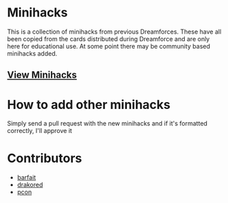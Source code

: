 # Minihacks

This is a collection of minihacks from previous Dreamforces.  These have all been copied from the cards distributed during Dreamforce and are only here for educational use.  At some point there may be community based minihacks added.

## [View Minihacks](http://forcebuds.com/minihacks/)

# How to add other minihacks

Simply send a pull request with the new minihacks and if it's formatted correctly, I'll approve it

# Contributors
* [barfait](https://github.com/barfait)
* [drakored](https://github.com/drakored)
* [pcon](https://github.com/pcon)